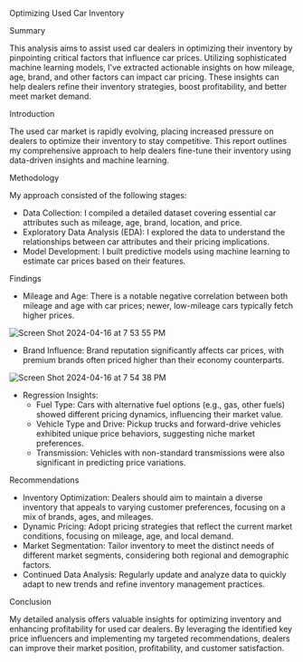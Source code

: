 Optimizing Used Car Inventory


Summary

This analysis aims to assist used car dealers in optimizing their inventory by pinpointing critical factors that influence car prices. Utilizing sophisticated machine learning models, I've extracted actionable insights on how mileage, age, brand, and other factors can impact car pricing. These insights can help dealers refine their inventory strategies, boost profitability, and better meet market demand.

Introduction

The used car market is rapidly evolving, placing increased pressure on dealers to optimize their inventory to stay competitive. This report outlines my comprehensive approach to help dealers fine-tune their inventory using data-driven insights and machine learning.

Methodology

My approach consisted of the following stages:
* Data Collection: I compiled a detailed dataset covering essential car attributes such as mileage, age, brand, location, and price.
* Exploratory Data Analysis (EDA): I explored the data to understand the relationships between car attributes and their pricing implications.
* Model Development: I built predictive models using machine learning to estimate car prices based on their features.

Findings
* Mileage and Age: There is a notable negative correlation between both mileage and age with car prices; newer, low-mileage cars typically fetch higher prices.

![Screen Shot 2024-04-16 at 7 53 55 PM](https://github.com/RileyChisholm/UCB-MLAI/assets/161158181/1b48d92a-d65d-4bf4-98ed-3d94607155ef)

* Brand Influence: Brand reputation significantly affects car prices, with premium brands often priced higher than their economy counterparts.

![Screen Shot 2024-04-16 at 7 54 38 PM](https://github.com/RileyChisholm/UCB-MLAI/assets/161158181/f88c042d-8cd6-440e-a1f3-e53980291bc7)

* Regression Insights:
    * Fuel Type: Cars with alternative fuel options (e.g., gas, other fuels) showed different pricing dynamics, influencing their market value.
    * Vehicle Type and Drive: Pickup trucks and forward-drive vehicles exhibited unique price behaviors, suggesting niche market preferences.
    * Transmission: Vehicles with non-standard transmissions were also significant in predicting price variations.


Recommendations

* Inventory Optimization: Dealers should aim to maintain a diverse inventory that appeals to varying customer preferences, focusing on a mix of brands, ages, and mileages.
* Dynamic Pricing: Adopt pricing strategies that reflect the current market conditions, focusing on mileage, age, and local demand.
* Market Segmentation: Tailor inventory to meet the distinct needs of different market segments, considering both regional and demographic factors.
* Continued Data Analysis: Regularly update and analyze data to quickly adapt to new trends and refine inventory management practices.

Conclusion

My detailed analysis offers valuable insights for optimizing inventory and enhancing profitability for used car dealers. By leveraging the identified key price influencers and implementing my targeted recommendations, dealers can improve their market position, profitability, and customer satisfaction.
